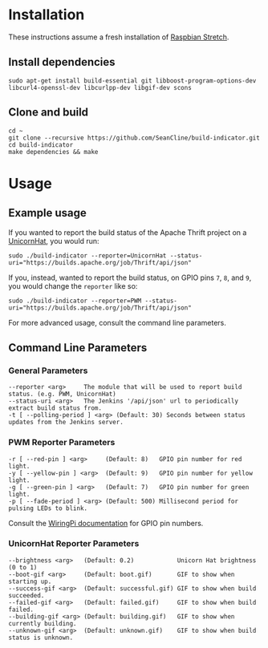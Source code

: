 # Installation #
These instructions assume a fresh installation of [Raspbian Stretch](https://www.raspberrypi.org/downloads/raspbian/).

## Install dependencies ##
	sudo apt-get install build-essential git libboost-program-options-dev libcurl4-openssl-dev libcurlpp-dev libgif-dev scons

## Clone and build ##
	cd ~
	git clone --recursive https://github.com/SeanCline/build-indicator.git
	cd build-indicator
	make dependencies && make

# Usage #

## Example usage ##

If you wanted to report the build status of the Apache Thrift project on a [UnicornHat](http://shop.pimoroni.com/products/unicorn-hat), you would run:
	
	sudo ./build-indicator --reporter=UnicornHat --status-uri="https://builds.apache.org/job/Thrift/api/json"

If you, instead, wanted to report the build status, on GPIO pins `7`, `8`, and `9`, you would change the `reporter` like so:

	sudo ./build-indicator --reporter=PWM --status-uri="https://builds.apache.org/job/Thrift/api/json"

For more advanced usage, consult the command line parameters.

## Command Line Parameters ##

### General Parameters ###

	--reporter <arg>     The module that will be used to report build status. (e.g. PWM, UnicornHat)
	--status-uri <arg>   The Jenkins '/api/json' url to periodically extract build status from.
	-t [ --polling-period ] <arg> (Default: 30) Seconds between status updates from the Jenkins server.

### PWM Reporter Parameters ###

	-r [ --red-pin ] <arg>     (Default: 8)   GPIO pin number for red light.
	-y [ --yellow-pin ] <arg>  (Default: 9)   GPIO pin number for yellow light.
	-g [ --green-pin ] <arg>   (Default: 7)   GPIO pin number for green light.
	-p [ --fade-period ] <arg> (Default: 500) Millisecond period for pulsing LEDs to blink.

Consult the [WiringPi documentation](http://wiringpi.com/pins/) for GPIO pin numbers.
	
### UnicornHat Reporter Parameters ###

	--brightness <arg>   (Default: 0.2)            Unicorn Hat brightness (0 to 1)
	--boot-gif <arg>     (Default: boot.gif)       GIF to show when starting up.
	--success-gif <arg>  (Default: successful.gif) GIF to show when build succeeded.
	--failed-gif <arg>   (Default: failed.gif)     GIF to show when build failed.
	--building-gif <arg> (Default: building.gif)   GIF to show when currently building.
	--unknown-gif <arg>  (Default: unknown.gif)    GIF to show when build status is unknown.
